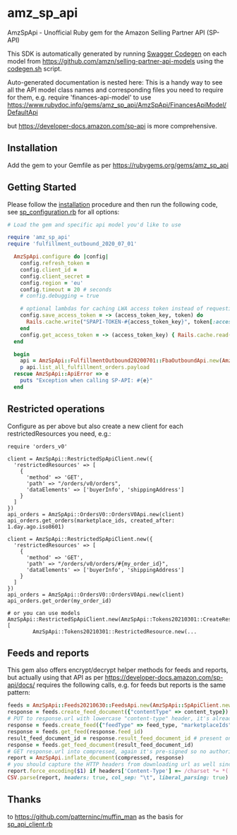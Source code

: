 # amz_sp_api

AmzSpApi - Unofficial Ruby gem for the Amazon Selling Partner API (SP-API)

This SDK is automatically generated by running [Swagger Codegen](https://github.com/swagger-api/swagger-codegen) on each model from https://github.com/amzn/selling-partner-api-models using the [codegen.sh](codegen.sh) script.

Auto-generated documentation is nested here:  This is a handy way to see all the API model class names and corresponding files you need to require for them, e.g. require 'finances-api-model' to use https://www.rubydoc.info/gems/amz_sp_api/AmzSpApi/FinancesApiModel/DefaultApi

but https://developer-docs.amazon.com/sp-api is more comprehensive.

## Installation

Add the gem to your Gemfile as per https://rubygems.org/gems/amz_sp_api

## Getting Started

Please follow the [installation](#installation) procedure and then run the following code, see [sp_configuration.rb](lib/sp_configuration.rb) for all options:
```ruby
# Load the gem and specific api model you'd like to use

require 'amz_sp_api'
require 'fulfillment_outbound_2020_07_01'

  AmzSpApi.configure do |config|
    config.refresh_token =
    config.client_id =
    config.client_secret =
    config.region = 'eu'
    config.timeout = 20 # seconds
    # config.debugging = true

    # optional lambdas for caching LWA access token instead of requesting it each time, e.g.:
    config.save_access_token = -> (access_token_key, token) do
      Rails.cache.write("SPAPI-TOKEN-#{access_token_key}", token[:access_token], expires_in: token[:expires_in] - 60)
    end
    config.get_access_token = -> (access_token_key) { Rails.cache.read("SPAPI-TOKEN-#{access_token_key}") }
  end

  begin
    api = AmzSpApi::FulfillmentOutbound20200701::FbaOutboundApi.new(AmzSpApi::SpApiClient.new)
    p api.list_all_fulfillment_orders.payload
  rescue AmzSpApi::ApiError => e
    puts "Exception when calling SP-API: #{e}"
  end
```

## Restricted operations

Configure as per above but also create a new client for each restrictedResources you need, e.g.:

```
require 'orders_v0'

client = AmzSpApi::RestrictedSpApiClient.new({
  'restrictedResources' => [
    {
      'method' => 'GET',
      'path' => "/orders/v0/orders",
      'dataElements' => ['buyerInfo', 'shippingAddress']
    }
  ]
})
api_orders = AmzSpApi::OrdersV0::OrdersV0Api.new(client)
api_orders.get_orders(marketplace_ids, created_after: 1.day.ago.iso8601)

client = AmzSpApi::RestrictedSpApiClient.new({
  'restrictedResources' => [
    {
      'method' => 'GET',
      'path' => "/orders/v0/orders/#{my_order_id}",
      'dataElements' => ['buyerInfo', 'shippingAddress']
    }
  ]
})
api_orders = AmzSpApi::OrdersV0::OrdersV0Api.new(client)
api_orders.get_order(my_order_id)

# or you can use models AmzSpApi::RestrictedSpApiClient.new(AmzSpApi::Tokens20210301::CreateRestrictedDataTokenRequest.new(restricted_resources: [
        AmzSpApi::Tokens20210301::RestrictedResource.new(...
```

## Feeds and reports

This gem also offers encrypt/decrypt helper methods for feeds and reports, but actually using that API as per https://developer-docs.amazon.com/sp-api/docs/ requires the following calls, e.g. for feeds but reports is the same pattern:

```ruby
feeds = AmzSpApi::Feeds20210630::FeedsApi.new(AmzSpApi::SpApiClient.new)
response = feeds.create_feed_document({"contentType" => content_type})
# PUT to response.url with lowercase "content-type" header, it's already pre-signed
response = feeds.create_feed({"feedType" => feed_type, "marketplaceIds" => marketplace_ids, "inputFeedDocumentId" => response.feed_document_id})
response = feeds.get_feed(response.feed_id)
result_feed_document_id = response.result_feed_document_id # present once it is successful
response = feeds.get_feed_document(result_feed_document_id)
# GET response.url into compressed, again it's pre-signed so no authorization needed
report = AmzSpApi.inflate_document(compressed, response)
# you should capture the HTTP headers from downloading url as well since it's often Cp1252
report.force_encoding($1) if headers['Content-Type'] =~ /charset *= *([^;]+)/
CSV.parse(report, headers: true, col_sep: "\t", liberal_parsing: true) # if it's a CSV report type
```

## Thanks

to https://github.com/patterninc/muffin_man as the basis for [sp_api_client.rb](lib/sp_api_client.rb)
